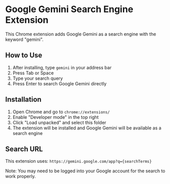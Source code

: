 # Google Gemini Search Engine Extension

This Chrome extension adds Google Gemini as a search engine with the keyword "gemini".

## How to Use

1. After installing, type `gemini` in your address bar
2. Press Tab or Space
3. Type your search query
4. Press Enter to search Google Gemini directly

## Installation

1. Open Chrome and go to `chrome://extensions/`
2. Enable "Developer mode" in the top right
3. Click "Load unpacked" and select this folder
4. The extension will be installed and Google Gemini will be available as a search engine

## Search URL

This extension uses: `https://gemini.google.com/app?q={searchTerms}`

Note: You may need to be logged into your Google account for the search to work properly.
